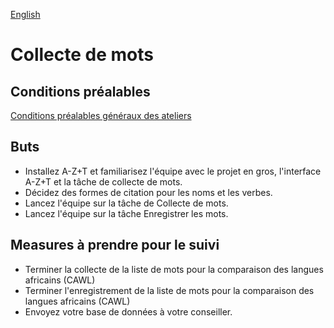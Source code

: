 <a href="../../ws/WORD_COLLECTION.md">English</a>

# <a>Collecte de mots</a>

## Conditions préalables

[Conditions préalables généraux des ateliers](../WORKSHOPS.md#Prerequisites)

## Buts

- Installez A-Z+T et familiarisez l'équipe avec le projet en gros, l'interface A-Z+T et la tâche de collecte de mots.
- Décidez des formes de citation pour les noms et les verbes.
- Lancez l'équipe sur la tâche de Collecte de mots.
- Lancez l'équipe sur la tâche Enregistrer les mots.

## Measures à prendre pour le suivi

- Terminer la collecte de la liste de mots pour la comparaison des langues africains (CAWL)
- Terminer l'enregistrement de la liste de mots pour la comparaison des langues africains (CAWL)
- Envoyez votre base de données à votre conseiller.
